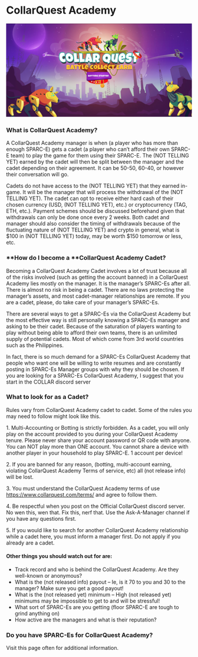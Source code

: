 # CollarQuest Academy

![](<../../.gitbook/assets/image (4).png>)

### What is CollarQuest Academy?

A CollarQuest Academy manager is when (a player who has more than enough SPARC-E) gets a cadet (a player who can’t afford their own SPARC-E team) to play the game for them using their SPARC-E. The (NOT TELLING YET) earned by the cadet will then be split between the manager and the cadet depending on their agreement. It can be 50-50, 60-40, or however their conversation will go.

Cadets do not have access to the (NOT TELLING YET) that they earned in-game. It will be the manager that will process the withdrawal of the (NOT TELLING YET). The cadet can opt to receive either hard cash of their chosen currency (USD, (NOT TELLING YET), etc.) or cryptocurrency (TAG, ETH, etc.). Payment schemes should be discussed beforehand given that withdrawals can only be done once every 2 weeks. Both cadet and manager should also consider the timing of withdrawals because of the fluctuating nature of (NOT TELLING YET) and crypto in general, what is $100 in (NOT TELLING YET) today, may be worth $150 tomorrow or less, etc.

### **How do I become a **CollarQuest Academy **Cadet?**

Becoming a CollarQuest Academy Cadet involves a lot of trust because all of the risks involved (such as getting the account banned) in a CollarQuest Academy lies mostly on the manager. It is the manager’s SPARC-Es after all. There is almost no risk in being a cadet. There are no laws protecting the manager’s assets, and most cadet-manager relationships are remote. If you are a cadet, please, do take care of your manager’s SPARC-Es.

There are several ways to get a SPARC-Es via the CollarQuest Academy but the most effective way is still personally knowing a SPARC-Es manager and asking to be their cadet. Because of the saturation of players wanting to play without being able to afford their own teams, there is an unlimited supply of potential cadets. Most of which come from 3rd world countries such as the Philippines.

In fact, there is so much demand for a SPARC-Es CollarQuest Academy that people who want one will be willing to write resumes and are constantly posting in SPARC-Es Manager groups with why they should be chosen. If you are looking for a SPARC-Es CollarQuest Academy, I suggest that you start in the COLLAR discord server

### **What to look for as a Cadet?**

Rules vary from CollarQuest Academy cadet to cadet. Some of the rules you may need to follow might look like this.

1\. Multi-Accounting or Botting is strictly forbidden. As a cadet, you will only play on the account provided to you during your CollarQuest Academy tenure. Please never share your account password or QR code with anyone. You can NOT play more than ONE account. You cannot share a device with another player in your household to play SPARC-E. 1 account per device!

2\. If you are banned for any reason, (botting, multi-account earning, violating CollarQuest Academy Terms of service, etc) all (not release info) will be lost.

3\. You must understand the CollarQuest Academy terms of use https://www.collarquest.com/terms/ and agree to follow them.

4\. Be respectful when you post on the Official CollarQuest discord server. No wen this, wen that. Fix this, nerf that. Use the Ask-A-Manager channel if you have any questions first.

5\. If you would like to search for another CollarQuest Academy relationship while a cadet here, you must inform a manager first. Do not apply if you already are a cadet.

#### **Other things you should watch out for are:**

* Track record and who is behind the CollarQuest Academy. Are they well-known or anonymous?
* What is the (not released info) payout – Ie, is it 70 to you and 30 to the manager? Make sure you get a good payout!
* What is the (not released yet) minimum – High (not released yet) minimums may be impossible to get to and will be stressful!
* What sort of SPARC-Es are you getting (floor SPARC-E are tough to grind anything on)
* How active are the managers and what is their reputation?

### **Do you have SPARC-Es for CollarQuest Academy?**

Visit this page often for additional information.
